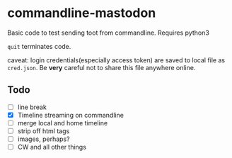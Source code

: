 # commandline-mastodon

Basic code to test sending toot from commandline. Requires python3

`quit` terminates code.

caveat: login credentials(especially access token) are saved to local file as `cred.json`. Be **very** careful not to share this file anywhere online.

## Todo

- [ ] line break
- [x] Timeline streaming on commandline
- [ ] merge local and home timeline
- [ ] strip off html tags
- [ ] images, perhaps?
- [ ] CW and all other things